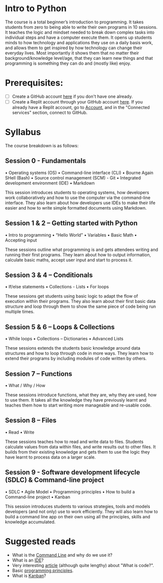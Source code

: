 # Intro to Python
The course is a total beginner’s introduction to programming. It takes students from zero to being able to write their own programs in 10 sessions. It teaches the logic and mindset needed to break down complex tasks into individual steps and have a computer execute them. It opens up students minds to how technology and applications they use on a daily basis work, and allows them to get inspired by how technology can change their everyday lives. Most importantly it shows them that no matter their background/knowledge level/age, that they can learn new things and that programming is something they can do and (mostly like) enjoy.


# Prerequisites:
 - [ ] Create a GitHub account [here](https://github.com/) if you don't have one already.
 - [ ] Create a Replit account through your GitHub account [here](https://replit.com/). If you already have a Replit account, go to [Account](https://replit.com/account), and in the "Connected services" section, connect to GitHub.

# Syllabus 

The course breakdown is as follows:

## Session 0 - Fundamentals
• Operating systems (OS)
• Command-line interface (CLI)
• Bourne Again SHell (Bash)
• Source control management (SCM) - Git
• Integrated development environment (IDE)
• Markdown

This session introduces students to operating systems, how developers work collaboratively and how to use the computer via the command-line interface. They also learn about how developers use IDEs to make their life easier and how to write simple formatted documents using Markdown.
 
## Session 1 & 2 – Getting started with Python
•	Intro to programming
•	“Hello World”
•	Variables
•	Basic Math
•	Accepting input
 
These sessions outline what programming is and gets attendees writing and running their first programs. They learn about how to output information, calculate basic maths, accept user input and start to process it.
 
## Session 3 & 4 – Conditionals
•	If/else statements
•	Collections -  Lists
•	For loops
 
These sessions get students using basic logic to adapt the flow of execution within their programs. They also learn about their first basic data structure and loop through them to show the same piece of code being run multiple times.
 
## Session 5 & 6 – Loops & Collections
•	While loops
•	Collections – Dictionaries
•	Advanced Lists
 
These sessions extends the students basic knowledge around data structures and how to loop through code in more ways. They learn how to extend their programs by including modules of code written by others.
 
## Session 7  – Functions
•	What / Why / How
 
These sessions introduce functions, what they are, why they are used, how to use them. It takes all the knowledge they have previously learnt and teaches them how to start writing more manageable and re-usable code.
 
## Session 8 – Files
•	Read
•	Write
 
These sessions teaches how to read and write data to files. Students calculate values from data within files, and write results out to other files. It builds from their existing knowledge and gets them to use the logic they have learnt to process data on a larger scale.
 
## Session 9 - Software development lifecycle (SDLC) & Command-line project
•	SDLC
•   Agile Model
•   Programming principles
•	How to build a Command-line project
•   Kanban

This session introduces students to various strategies, tools and models developers (and not only) use to work efficiently. They will also learn how to build a command line app on their own using all the principles, skills and knowledge accumulated. 




# Suggested reads

 - What is the [Command Line](https://learntocodewith.me/learn/command-line/) and why do we use it?
 - What is an [IDE](https://www.redhat.com/en/topics/middleware/what-is-ide)?
 - Very interesting [article](https://www.bloomberg.com/graphics/2015-paul-ford-what-is-code/) (although quite lengthy) about "What is code?".
 - Basic [programming principles](https://www.hongkiat.com/blog/basic-programming-principals/).
 - What is [Kanban](https://kanbanize.com/kanban-resources/getting-started/what-is-kanban)?